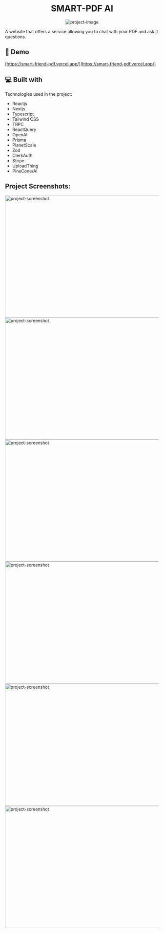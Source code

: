 <h1 align="center" id="title">SMART-PDF AI</h1>

<p align="center"><img src="https://i.postimg.cc/3rfP8bJZ/1.png" alt="project-image"></p>

<p id="description">A website that offers a service allowing you to chat with your PDF and ask it questions.</p>

<h2>🚀 Demo</h2>

[https://smart-friend-pdf.vercel.app/](https://smart-friend-pdf.vercel.app/)



<h2>💻 Built with</h2>

Technologies used in the project:

*   Reactjs
*   Nextjs
*   Typescript
*   Tailwind CSS
*   TRPC
*   ReactQuery
*   OpenAI
*   Prisma
*   PlanetScale
*   Zod
*   ClerkAuth
*   Stripe
*   UploadThing
*   PineCone/AI

<h2>Project Screenshots:</h2>

<img src="https://i.postimg.cc/3rfP8bJZ/1.png" alt="project-screenshot" width="800" height="400/">

<img src="https://i.postimg.cc/MGmYmwVy/2.png" alt="project-screenshot" width="800" height="400/">

<img src="https://i.postimg.cc/BvSFsKPK/3.png" alt="project-screenshot" width="800" height="400/">

<img src="https://i.postimg.cc/NLvyn9wL/5.png" alt="project-screenshot" width="800" height="400/">

<img src="https://i.postimg.cc/fTvYVsnX/7.png" alt="project-screenshot" width="800" height="400/">

<img src="https://i.postimg.cc/vZq9vvmZ/9.png" alt="project-screenshot" width="800" height="400/">

  
